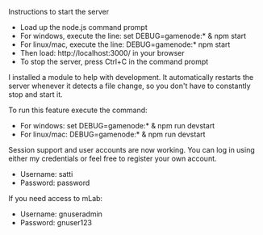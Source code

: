 Instructions to start the server
- Load up the node.js command prompt
- For windows, execute the line: set DEBUG=gamenode:* & npm start
- For linux/mac, execute the line: DEBUG=gamenode:* npm start
- Then load: http://localhost:3000/ in your browser
- To stop the server, press Ctrl+C in the command prompt

I installed a module to help with development. It automatically
restarts the server whenever it detects a file change, so you
don't have to constantly stop and start it.

To run this feature execute the command:
- For windows: set DEBUG=gamenode:* & npm run devstart
- For linux/mac: DEBUG=gamenode:* & npm run devstart

Session support and user accounts are now working.
You can log in using either my credentials or feel free to register your own account.
- Username: satti
- Password: password

If you need access to mLab:
- Username: gnuseradmin
- Password: gnuser123
